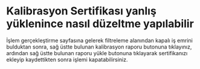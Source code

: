 # Kalibrasyon Sertifikası yanlış yüklenince nasıl düzeltme yapılabilir

İşlem gerçekleştirme sayfasına gelerek filtreleme alanından kapalı iş emrini bulduktan sonra, sağ üstte bulunan kalibrasyon raporu butonuna tıklayınız, ardından sağ üstte bulunan raporu yükle butonuna tıklayarak sertifikanızı ekleyip kaydettikten sonra işlemi kapatabilirsiniz. 


